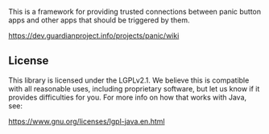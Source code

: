 
This is a framework for providing trusted connections between panic button
apps and other apps that should be triggered by them.

https://dev.guardianproject.info/projects/panic/wiki


License
-------

This library is licensed under the LGPLv2.1.  We believe this is compatible
with all reasonable uses, including proprietary software, but let us know if
it provides difficulties for you.  For more info on how that works with Java,
see:

https://www.gnu.org/licenses/lgpl-java.en.html
